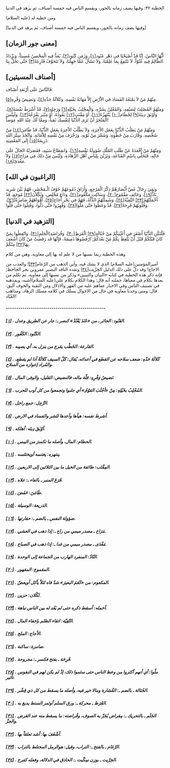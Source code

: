   الخطبة  ٣٢: وفيها يصف زمانه بالجور، ويقسم الناس فيه خمسة أصناف، ثم يزهد في الدنيا	

ومن خطبة له (عليه السلام)

[وفيها يصف زمانه بالجور، ويقسم الناس فيه خمسة أصناف، ثم يزهد في الدنيا]

## [معنى جور الزمان]

أَيُّهَا النَّاسُ، إِنَّا قَدْ أَصْبَحْنَا في دَهْر عَنُود[[١\]](https://arabic.balaghah.net/node/450#_ftn1)، وَزَمَن كَنُود[[٢\]](https://arabic.balaghah.net/node/450#_ftn2)، يُعَدُّ فِيهِ الُمحْسِنُ مُسِيئاً، وَيَزْدَادُ الظَّالِمُ فِيهِ  عُتُوّاً، لاَ نَنْتَفِعُ بِمَا عَلِمْنَا، وَلاَ نَسْأَلُ عَمَّا  جَهِلْنَا، وَلاَ نَتَخَوَّفُ قَارِعَةً[[٣\]](https://arabic.balaghah.net/node/450#_ftn3) حَتَّى تَحُلَّ بِنَا.

## [أصناف المسيئين]

فَالنَّاسُ عَلَى أَرْبَعَةِ أَصْنَاف:

مِنْهُمْ مَنْ لاَ يَمْنَعُهُ الفَسَادَ في الاَْرْضِ إِلاَّ مَهَانَةُ نَفْسِهِ، وَكَلاَلَةُ حَدِّهِ[[٤\]](https://arabic.balaghah.net/node/450#_ftn4)، وَنَضِيضُ وَفْرِهِ[[٥\]](https://arabic.balaghah.net/node/450#_ftn5).

وَمِنْهُمُ المُصْلِتُ لِسَيْفِهِ، وَالمُعْلِنُ بِشَرِّهِ، وَالُمجْلِبُ بِخَيْلِهِ[[٦\]](https://arabic.balaghah.net/node/450#_ftn6) وَرَجِلِهِ[[٧\]](https://arabic.balaghah.net/node/450#_ftn7)، قَدْ أَشْرَطَ نَفْسَهُ[[٨\]](https://arabic.balaghah.net/node/450#_ftn8)، وَأَوْبَقَ دِينَهُ[[٩\]](https://arabic.balaghah.net/node/450#_ftn9) لِحُطَام[[١٠\]](https://arabic.balaghah.net/node/450#_ftn10) يَنْتَهِزُهُ[[١١\]](https://arabic.balaghah.net/node/450#_ftn11)، أَوْ مِقْنَب[[١٢\]](https://arabic.balaghah.net/node/450#_ftn12) يَقُودُهُ، أَوْ مِنْبَر يَفْرَعُهُ[[١٣\]](https://arabic.balaghah.net/node/450#_ftn13). وَلَبِئْسَ المَتْجَرُ أَنْ تَرَى الدُّنْيَا لِنَفْسِكَ ثَمَناً، وَمِمَّا لَكَ عِنْدَ اللهِ عِوَضاً!

وَمِنْهُمْ مَنْ يَطلُبُ الدُّنْيَا بِعَمَلِ الاْخِرَةِ، وَلاَ يَطْلُبُ الاْخِرَةَ بِعَمَلِ الدُّنْيَا، قَدْ طَامَنَ[[١٤\]](https://arabic.balaghah.net/node/450#_ftn14) مِنْ شَخْصِهِ، وَقَارَبَ مِنْ خَطْوِهِ، وَشَمَّرَ مِنْ ثَوْبِهِ،  وَزَخْرَفَ مِنْ نَفْسِهِ لِلاَْمَانَةِ، وَاتَّخَذَ سِتْرَ اللهِ  ذَرِيعَةً[[١٥\]](https://arabic.balaghah.net/node/450#_ftn15) إِلَى المَعْصِيَةِ.

وَمِنْهُمْ مَنْ أقْعَدَهُ عَنْ طَلَبِ المُلْكِ ضُؤولَةُ نَفْسِهِ[[١٦\]](https://arabic.balaghah.net/node/450#_ftn16)، وَانقِطاعُ سَبَبِهِ، فَقَصَرَتْهُ الحالُ عَلَى حَالِهِ، فَتَحَلَّى  بِاسْمِ القَنَاعَةِ، وَتَزَيَّنَ بِلِبَاسِ أَهْلِ الزَّهَادَةِ، وَلَيْسَ مِنْ ذلِكَ في مَرَاح[[١٧\]](https://arabic.balaghah.net/node/450#_ftn17) وَلاَ مَغْدىً[[١٨\]](https://arabic.balaghah.net/node/450#_ftn18).

## [الراغبون في الله]

وَبَقِيَ رِجَالٌ غَضَّ أَبْصَارَهُمْ ذِكْرُ الْمَرْجِعِ، وَأَرَاقَ دُمُوعَهُمْ خَوْفُ الْـمَحْشَرِ، فَهُمْ بَيْنَ شَرِيد نَادٍّ[[١٩\]](https://arabic.balaghah.net/node/450#_ftn19)، وَخَائِف مَقْمُوع[[٢٠\]](https://arabic.balaghah.net/node/450#_ftn20)، وَسَاكِت مَكْعُوم[[٢١\]](https://arabic.balaghah.net/node/450#_ftn21)، وَدَاع مُخْلِص، وَثَكْلاَنَ[[٢٢\]](https://arabic.balaghah.net/node/450#_ftn22) مُوجَع، قَدْ أَخْمَلَتْهُمُ[[٢٣\]](https://arabic.balaghah.net/node/450#_ftn23) التَّقِيَّةُ[[٢٤\]](https://arabic.balaghah.net/node/450#_ftn24)، وَشَمِلَتْهُمُ الذِّلَّةُ، فَهُمْ في بَحْر أُجَاج[[٢٥\]](https://arabic.balaghah.net/node/450#_ftn25)، أَفْوَاهُهُمْ ضَامِزَةٌ[[٢٦\]](https://arabic.balaghah.net/node/450#_ftn26)، وَقُلُوبُهُمْ قَرِحَةٌ[[٢٧\]](https://arabic.balaghah.net/node/450#_ftn27)، قَدْ وَعَظُوا حَتَّى مَلُّوا[[٢٨\]](https://arabic.balaghah.net/node/450#_ftn28)، وَقُهِرُوا حَتَّى ذَلُّوا، وَقُتِلُوا حَتَّى قَلُّوا.

## [التزهيد في الدنيا]

فَلْتَكُنِ الدُّنْيَا أَصْغَرَ في أَعْيُنِكُمْ مِنْ حُثَالَةِ[[٢٩\]](https://arabic.balaghah.net/node/450#_ftn29) الْقَرَظِ[[٣٠\]](https://arabic.balaghah.net/node/450#_ftn30)، وَقُرَاضَةِ)الْجَلَمِ[[٣١\]](https://arabic.balaghah.net/node/450#_ftn31)، وَاتّعِظُوا بِمَنْ كَانَ قَبْلَكُمْ قَبْلَ أَنْ يَتَّعِظَ بِكُمْ مَنْ  بَعْدَكُمْ; َارْفُضُوهَا ذَمِيمَةً، فَإِنَّهَا قَد رَفَضَتْ مَنْ كَانَ  أَشْغَفَ بِهَا[[٣٢\]](https://arabic.balaghah.net/node/450#_ftn32) مِنْكُمْ.

وهذه الخطبة ربما نسبها من لا علم له بها إلى معاوية، وهي من كلام

أميرالمؤمنين(عليه السلام) الذي لا يشك فيه، وأين الذهب من الرّغام[[٣٣\]](https://arabic.balaghah.net/node/450#_ftn33)! والعذب من الاجاج! وقد دلّ على ذلك الدليل الخِرِّيِت[[٣٤\]](https://arabic.balaghah.net/node/450#_ftn34) ونقده الناقد البصير عمروبن بحر الجاحظ; فإنه ذكر هذه الخطبة في كتابه  «البيان والتبيين» وذكر من نسبها إلى معاوية، ثم تكلم من بعدها بكلام في  معناها، جملته أنه قال: وهذا الكلام بكلام علي(عليه السلام)أشبه، وبمذهبه  في تصنيف الناس وفي الاخبار عماهم عليه من القهر والاذلال ومن التقية  والخوف أليق. قال: ومتى وجدنا معاوية في حال من الاحوال يسلك في كلامه مسلك الزهاد، ومذاهب العُبّاد!

##### ------------------------------------------------

##### [[١\]](https://arabic.balaghah.net/node/450#_ftnref1) . العَنُود: الجائر ـ من «عَنَدَ يَعْنُدُ» كنصر ـ: جار عن الطريق وعدل.

##### [[٢\]](https://arabic.balaghah.net/node/450#_ftnref2) . الكَنُود: الكَفُور.

##### [[٣\]](https://arabic.balaghah.net/node/450#_ftnref3) . القارعة: الخَطْب يقرع من ينزل به، أي يصيبه.

##### [[٤\]](https://arabic.balaghah.net/node/450#_ftnref4) . كَلالَةَ حَدّهِ: ضعف سلاحه عن القطع في أعدائه، يُقال: كَلّ السيف كَلالَةً أذا لم يقطع، والمُراد إعوازه من السلاح.

##### [[٥\]](https://arabic.balaghah.net/node/450#_ftnref5) . نَضيضُ وَفْرِهِ: قلّة ماله، فالنضيض: القليل، والوفر: المال.

##### [[٦\]](https://arabic.balaghah.net/node/450#_ftnref6) . المُجْلِبُ بخَيْلِهِ: مِنْ «أجْلَبَ القوْمُ» أي جلبوا وتجمعوا من كل أوب للحرب.

##### [[٧\]](https://arabic.balaghah.net/node/450#_ftnref7) . الرَّجِل: جمع راجل.

##### [[٨\]](https://arabic.balaghah.net/node/450#_ftnref8) . أشرط نفسه: هيأها وأعدها للشر والفساد في الارض.

##### [[٩\]](https://arabic.balaghah.net/node/450#_ftnref9) . أوْبَقَ دِينَه: أهلكه.

##### [[١٠\]](https://arabic.balaghah.net/node/450#_ftnref10) . الحطام: المال، وأصله ما تكسرَ من اليبس.

##### [[١١\]](https://arabic.balaghah.net/node/450#_ftnref11) . ينتهزه: يغتنمه أويختلسه.

##### [[١٢\]](https://arabic.balaghah.net/node/450#_ftnref12) . المِقْنَب: طائفة من الخيل ما بين الثلاثين إلى الاربعين.

##### [[١٣\]](https://arabic.balaghah.net/node/450#_ftnref13) . فَرَعَ المنبر ـ بالفاء ـ: علاه.

##### [[١٤\]](https://arabic.balaghah.net/node/450#_ftnref14) . طَامَنَ: خَفَضَ.

##### [[١٥\]](https://arabic.balaghah.net/node/450#_ftnref15) . الذريعة: الوسيلة.

##### [[١٦\]](https://arabic.balaghah.net/node/450#_ftnref16) . ضؤولة النفس ـ بالضم ـ: حقارتها.

##### [[١٧\]](https://arabic.balaghah.net/node/450#_ftnref17) . مَرَاح ـ مصدر ميمي من راح ـ: إذا ذهب في العشي.

##### [[١٨\]](https://arabic.balaghah.net/node/450#_ftnref18) . مَغْدَى ـ مصدر ميمي من غدا ـ: إذا ذهب في الصباح.

##### [[١٩\]](https://arabic.balaghah.net/node/450#_ftnref19) . النّادّ: المنفرد الهارب من الجماعة إلى الوحدة.

##### [[٢٠\]](https://arabic.balaghah.net/node/450#_ftnref20) . المقموع: المقهور.

##### [[٢١\]](https://arabic.balaghah.net/node/450#_ftnref21) . المكعوم: من «كَعَمَ البعيرَ» شدّ فاه لئلاّ يأكل أويعضّ.

##### [[٢٢\]](https://arabic.balaghah.net/node/450#_ftnref22) . ثَكْلان: حزين.

##### [[٢٣\]](https://arabic.balaghah.net/node/450#_ftnref23) . أخمله: أسقط ذكره حتى لم يَعُد له بين الناس نباهة.

##### [[٢٤\]](https://arabic.balaghah.net/node/450#_ftnref24) . التّقِيّة: اتقاء الظلم بإخفاء المال.

##### [[٢٥\]](https://arabic.balaghah.net/node/450#_ftnref25) . الاُجاج: الملح.

##### [[٢٦\]](https://arabic.balaghah.net/node/450#_ftnref26) . ضامزة: ساكنة.

##### [[٢٧\]](https://arabic.balaghah.net/node/450#_ftnref27) . قَرِحَة ـ بفتح فكسر ـ: مجروحة.

##### [[٢٨\]](https://arabic.balaghah.net/node/450#_ftnref28) . ملّوا: أي أنهم أكثروا من وعظ الناس حتى سئموا ذلك، إذْ لم يكن لهم في النفوس تأثير.

##### [[٢٩\]](https://arabic.balaghah.net/node/450#_ftnref29) . الحُثالة ـ بالضم ـ: القُشارة ومالا خير فيه، وأصله ما يسقط من كل ذي قِشْر.

##### [[٣٠\]](https://arabic.balaghah.net/node/450#_ftnref30) . القَرَظ ـ محركة ـ: ورق السلم أوثمر السنط يدبغ به.

##### [[٣١\]](https://arabic.balaghah.net/node/450#_ftnref31) . الجَلَم ـ بالتحريك ـ: مِقراض يُجَزّ به الصوف، وقُراضته: ما يسقط منه عند القرض والجزّ.

##### [[٣٢\]](https://arabic.balaghah.net/node/450#_ftnref32) . أشْغَفَ بها: أشد تعلقاً بها.

##### [[٣٣\]](https://arabic.balaghah.net/node/450#_ftnref33) . الرّغام ـ بالفتح ـ: التراب، وقيل: هوالرمل المختلط بالتراب.

##### [[٣٤\]](https://arabic.balaghah.net/node/450#_ftnref34) . الخِرّيت ـ بوزن سِكّيت ـ: الحاذق في الدلالة، وفعله كفرح. 
